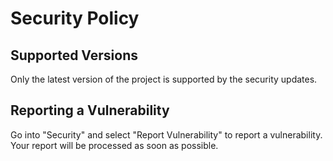 # Security Policy

## Supported Versions

Only the latest version of the project is supported by the security updates.

## Reporting a Vulnerability

Go into "Security" and select "Report Vulnerability" to report a vulnerability. Your report will be processed as soon as possible.
